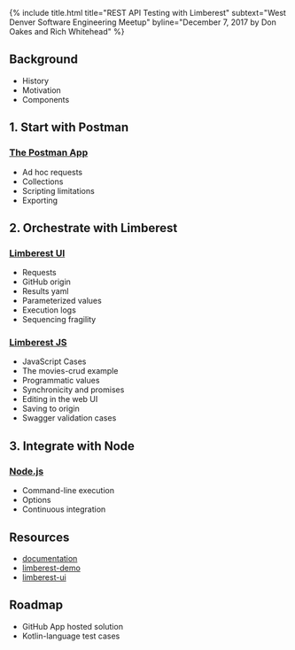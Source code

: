 {% include title.html title="REST API Testing with Limberest" subtext="West Denver Software Engineering Meetup" byline="December 7, 2017 by Don Oakes and Rich Whitehead" %}

## Background
  - History
  - Motivation
  - Components

## 1. Start with Postman

### [The Postman App](https://www.getpostman.com/apps)
  - Ad hoc requests
  - Collections
  - Scripting limitations
  - Exporting

## 2. Orchestrate with Limberest

### [Limberest UI](https://limberest.io/ui/requests)
  - Requests
  - GitHub origin
  - Results yaml
  - Parameterized values
  - Execution logs
  - Sequencing fragility
  
### [Limberest JS](https://www.npmjs.com/package/limberest)
  - JavaScript Cases
  - The movies-crud example
  - Programmatic values
  - Synchronicity and promises
  - Editing in the web UI
  - Saving to origin
  - Swagger validation cases
  
## 3. Integrate with Node
  
### [Node.js](https://nodejs.org/en/)
  - Command-line execution
  - Options
  - Continuous integration
  
## Resources
  - [documentation](https://limberest.io/limberest/topics/requests)
  - [limberest-demo](https://github.com/limberest/limberest-demo)
  - [limberest-ui](https://limberest.io/ui/requests)
  
## Roadmap
  - GitHub App hosted solution
  - Kotlin-language test cases